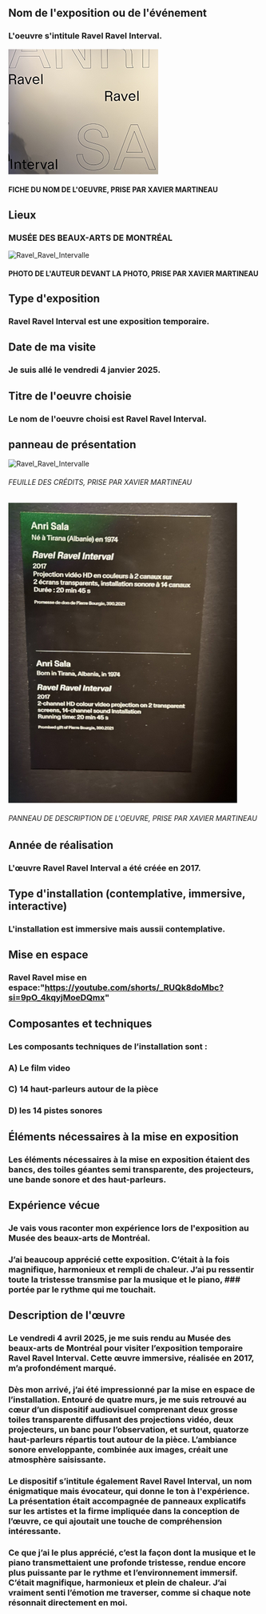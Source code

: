 ## Nom de l'exposition ou de l'événement
### L'oeuvre s'intitule **Ravel Ravel Interval**.

![Ravel_Ravel_Intervalle](Media/Ravel_Ravel_Intervalle/Ravel_Ravel_Intervalle_fiche_nom_de_l'oeuvre.png)
#### FICHE DU NOM DE L'OEUVRE, PRISE PAR XAVIER MARTINEAU

## Lieux
### MUSÉE DES BEAUX-ARTS DE MONTRÉAL

![Ravel_Ravel_Intervalle](Media/Ravel_Ravel_Intervalle/moi_devant_l_entrée.jpg)
#### PHOTO DE L'AUTEUR DEVANT LA PHOTO, PRISE PAR XAVIER MARTINEAU
## Type d'exposition  
### **Ravel Ravel Interval** est une **exposition temporaire**.

## Date de ma visite  
### Je suis allé le **vendredi 4 janvier 2025**.

## Titre de l'oeuvre choisie  
### Le nom de l'oeuvre choisi est **Ravel Ravel Interval**.

## panneau de présentation 
![Ravel_Ravel_Intervalle](Media/Ravel_Ravel_Intervalle/Ravel_Ravel_Intervalle_feuille_de_crédit.png)  
###### FEUILLE DES CRÉDITS, PRISE PAR XAVIER MARTINEAU
![Ravel_Ravel_Intervalle](Media/Ravel_Ravel_Intervalle/ravel_ravel_intervalle_panneau_description.jpg)
###### PANNEAU DE DESCRIPTION DE L'OEUVRE, PRISE PAR XAVIER MARTINEAU

## Année de réalisation  
### L'œuvre **Ravel Ravel Interval** a été créée en **2017**.

## Type d'installation (contemplative, immersive, interactive)  
### L'installation est **immersive** mais aussii **contemplative**.

## Mise en espace  
### Ravel Ravel mise en espace:"https://youtube.com/shorts/_RUQk8doMbc?si=9pO_4kqyjMoeDQmx"

## Composantes et techniques  
### Les composants techniques de l’installation sont :  
### A) **Le film video**
### C) **14 haut-parleurs autour de la pièce**  
### D) **les 14 pistes sonores**  

## Éléments nécessaires à la mise en exposition  
### Les éléments nécessaires à la mise en exposition étaient des bancs, des toiles géantes semi transparente, des projecteurs, une bande sonore et des haut-parleurs.

## Expérience vécue  
### Je vais vous raconter mon expérience lors de l'exposition au **Musée des beaux-arts de Montréal**.  
### J’ai beaucoup apprécié cette exposition. C’était à la fois magnifique, harmonieux et rempli de chaleur. J’ai pu ressentir toute la tristesse transmise par la musique et le piano, ### portée par le rythme qui me touchait.

## Description de l'œuvre

### Le **vendredi 4 avril 2025**, je me suis rendu au **Musée des beaux-arts de Montréal** pour visiter l’exposition temporaire **Ravel Ravel Interval**. Cette œuvre immersive, réalisée en **2017**, m’a profondément marqué.

### Dès mon arrivé, j’ai été impressionné par la mise en espace de l’installation. Entouré de **quatre murs**, je me suis retrouvé au cœur d’un dispositif audiovisuel comprenant **deux grosse toiles transparente** diffusant des projections vidéo, **deux projecteurs**, **un banc** pour l’observation, et surtout, **quatorze haut-parleurs** répartis tout autour de la pièce. L’ambiance sonore enveloppante, combinée aux images, créait une atmosphère saisissante.

### Le dispositif s’intitule également **Ravel Ravel Interval**, un nom énigmatique mais évocateur, qui donne le ton à l'expérience. La présentation était accompagnée de panneaux explicatifs sur les artistes et la firme impliquée dans la conception de l’œuvre, ce qui ajoutait une touche de compréhension intéressante.

### Ce que j’ai le plus apprécié, c’est la façon dont la musique et le piano transmettaient une **profonde tristesse**, rendue encore plus puissante par le **rythme** et l’environnement immersif. C’était **magnifique**, **harmonieux** et **plein de chaleur**. J’ai vraiment senti l’émotion me traverser, comme si chaque note résonnait directement en moi.
